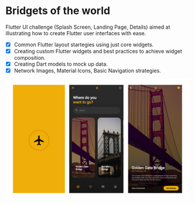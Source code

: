 # Bridgets of the world

Flutter UI challenge (Splash Screen, Landing Page, Details) aimed at illustrating how to create Flutter user interfaces with ease.

- [x] Common Flutter layout startegies using just core widgets.
- [x] Creating custom Flutter widgets and best practices to achieve widget composition.
- [x] Creating Dart models to mock up data.
- [x] Network Images, Material Icons, Basic Navigation strategies.

![Mounts of the World App ](/bridges.png)
